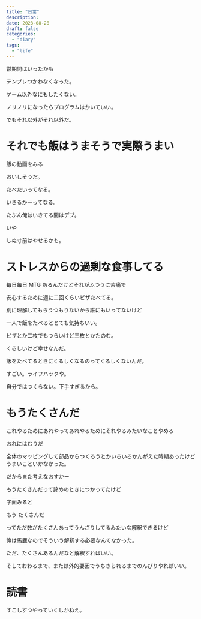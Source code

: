 ```yaml
---
title: "日常"
description:
date: 2023-08-28
draft: false
categories:
  - "diary"
tags:
  - "life"
---
```


鬱期間はいったかも

テンプレつかわなくなった。

ゲーム以外なにもしたくない。

ノリノリになったらプログラムはかいていい。

でもそれ以外がそれ以外だ。

# それでも飯はうまそうで実際うまい

飯の動画をみる

おいしそうだ。

たべたいってなる。

いきるかーってなる。

たぶん俺はいきてる間はデブ。

いや

しぬ寸前はやせるかも。

# ストレスからの過剰な食事してる

毎日毎日 MTG あるんだけどそれがふつうに苦痛で

安心するために週に二回くらいピザたべてる。

別に理解してもらうつもりないから誰にもいってないけど

一人で飯をたべるととても気持ちいい。

ピザとか二枚でもつらいけど三枚とかたのむ。

くるしいけど幸せなんだ。

飯をたべてるときにくるしくなるのってくるしくないんだ。

すごい。ライフハックや。

自分ではつくらない。下手すぎるから。

# もうたくさんだ

これやるためにあれやってあれやるためにそれやるみたいなことやめろ

おれにはむりだ

全体のマッピングして部品からつくろうとかいろいろかんがえた時期あったけどうまいこといかなかった。

だからまた考えなおすかー

もうたくさんだって諦めのときにつかってたけど

字面みると

もう たくさんだ

ってただ数がたくさんあってうんざりしてるみたいな解釈できるけど

俺は馬鹿なのでそういう解釈する必要なんてなかった。

ただ、たくさんあるんだなと解釈すればいい。

そしておわるまで、または外的要因でうちきられるまでのんびりやればいい。

# 読書

すこしずつやっていくしかねえ。
